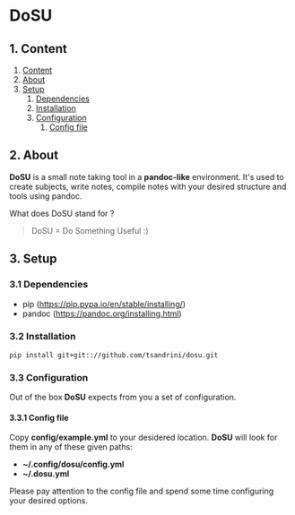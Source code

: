 # DoSU

## 1. Content

1. [Content](#1-content)
2. [About](#2-about)
3. [Setup](#3-setup)
    1. [Dependencies](#31-dependencies)
    2. [Installation](#32-installation)
    3. [Configuration](#33-configuration)
        1. [Config file](#331-config-file)

## 2. About

__DoSU__ is a small note taking tool in a __pandoc-like__ environment.
It's used to create subjects, write notes, compile notes with your desired structure and tools using pandoc.


What does DoSU stand for ?

> DoSU = Do Something Useful :)

## 3. Setup

### 3.1 Dependencies

- pip (https://pip.pypa.io/en/stable/installing/)
- pandoc (https://pandoc.org/installing.html)

### 3.2 Installation

```
pip install git+git:://github.com/tsandrini/dosu.git
```

### 3.3 Configuration

Out of the box __DoSU__ expects from you a set of configuration.

#### 3.3.1 Config file

Copy __config/example.yml__ to your desidered location.
__DoSU__ will look for them in any of these given paths:

- __~/.config/dosu/config.yml__
- __~/.dosu.yml__

Please pay attention to the config file and spend some time configuring your desired options.
